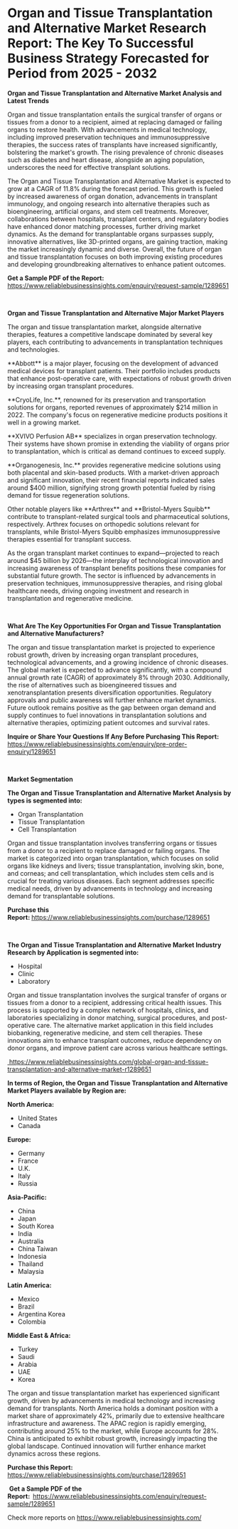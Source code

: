 <p><h1>Organ and Tissue Transplantation and Alternative Market Research Report: The Key To Successful Business Strategy Forecasted for Period from 2025 - 2032</h1></p><p><strong>Organ and Tissue Transplantation and Alternative Market Analysis and Latest Trends</strong></p>
<p><p>Organ and tissue transplantation entails the surgical transfer of organs or tissues from a donor to a recipient, aimed at replacing damaged or failing organs to restore health. With advancements in medical technology, including improved preservation techniques and immunosuppressive therapies, the success rates of transplants have increased significantly, bolstering the market's growth. The rising prevalence of chronic diseases such as diabetes and heart disease, alongside an aging population, underscores the need for effective transplant solutions.</p><p>The Organ and Tissue Transplantation and Alternative Market is expected to grow at a CAGR of 11.8% during the forecast period. This growth is fueled by increased awareness of organ donation, advancements in transplant immunology, and ongoing research into alternative therapies such as bioengineering, artificial organs, and stem cell treatments. Moreover, collaborations between hospitals, transplant centers, and regulatory bodies have enhanced donor matching processes, further driving market dynamics. As the demand for transplantable organs surpasses supply, innovative alternatives, like 3D-printed organs, are gaining traction, making the market increasingly dynamic and diverse. Overall, the future of organ and tissue transplantation focuses on both improving existing procedures and developing groundbreaking alternatives to enhance patient outcomes.</p></p>
<p><strong>Get a Sample PDF of the Report:&nbsp;</strong> <a href="https://www.reliablebusinessinsights.com/enquiry/request-sample/1289651?utm_campaign=2302&utm_medium=2&utm_source=Github&utm_content=ia&utm_term=29032025&utm_id=organ-and-tissue-transplantation-and-alternative">https://www.reliablebusinessinsights.com/enquiry/request-sample/1289651</a></p>
<p>&nbsp;</p>
<p><strong>Organ and Tissue Transplantation and Alternative Major Market Players</strong></p>
<p><p>The organ and tissue transplantation market, alongside alternative therapies, features a competitive landscape dominated by several key players, each contributing to advancements in transplantation techniques and technologies. </p><p>**Abbott** is a major player, focusing on the development of advanced medical devices for transplant patients. Their portfolio includes products that enhance post-operative care, with expectations of robust growth driven by increasing organ transplant procedures.</p><p>**CryoLife, Inc.**, renowned for its preservation and transportation solutions for organs, reported revenues of approximately $214 million in 2022. The company's focus on regenerative medicine products positions it well in a growing market. </p><p>**XVIVO Perfusion AB** specializes in organ preservation technology. Their systems have shown promise in extending the viability of organs prior to transplantation, which is critical as demand continues to exceed supply. </p><p>**Organogenesis, Inc.** provides regenerative medicine solutions using both placental and skin-based products. With a market-driven approach and significant innovation, their recent financial reports indicated sales around $400 million, signifying strong growth potential fueled by rising demand for tissue regeneration solutions.</p><p>Other notable players like **Arthrex** and **Bristol-Myers Squibb** contribute to transplant-related surgical tools and pharmaceutical solutions, respectively. Arthrex focuses on orthopedic solutions relevant for transplants, while Bristol-Myers Squibb emphasizes immunosuppressive therapies essential for transplant success.</p><p>As the organ transplant market continues to expand—projected to reach around $45 billion by 2026—the interplay of technological innovation and increasing awareness of transplant benefits positions these companies for substantial future growth. The sector is influenced by advancements in preservation techniques, immunosuppressive therapies, and rising global healthcare needs, driving ongoing investment and research in transplantation and regenerative medicine.</p></p>
<p>&nbsp;</p>
<p><strong>What Are The Key Opportunities For Organ and Tissue Transplantation and Alternative Manufacturers?</strong></p>
<p><p>The organ and tissue transplantation market is projected to experience robust growth, driven by increasing organ transplant procedures, technological advancements, and a growing incidence of chronic diseases. The global market is expected to advance significantly, with a compound annual growth rate (CAGR) of approximately 8% through 2030. Additionally, the rise of alternatives such as bioengineered tissues and xenotransplantation presents diversification opportunities. Regulatory approvals and public awareness will further enhance market dynamics. Future outlook remains positive as the gap between organ demand and supply continues to fuel innovations in transplantation solutions and alternative therapies, optimizing patient outcomes and survival rates.</p></p>
<p><strong>Inquire or Share Your Questions If Any Before Purchasing This Report:</strong> <a href="https://www.reliablebusinessinsights.com/enquiry/pre-order-enquiry/1289651?utm_campaign=2302&utm_medium=2&utm_source=Github&utm_content=ia&utm_term=29032025&utm_id=organ-and-tissue-transplantation-and-alternative">https://www.reliablebusinessinsights.com/enquiry/pre-order-enquiry/1289651</a></p>
<p>&nbsp;</p>
<p><strong>Market Segmentation</strong></p>
<p><strong>The Organ and Tissue Transplantation and Alternative Market Analysis by types is segmented into:</strong></p>
<p><ul><li>Organ Transplantation</li><li>Tissue Transplantation</li><li>Cell Transplantation</li></ul></p>
<p><p>Organ and tissue transplantation involves transferring organs or tissues from a donor to a recipient to replace damaged or failing organs. The market is categorized into organ transplantation, which focuses on solid organs like kidneys and livers; tissue transplantation, involving skin, bone, and corneas; and cell transplantation, which includes stem cells and is crucial for treating various diseases. Each segment addresses specific medical needs, driven by advancements in technology and increasing demand for transplantable solutions.</p></p>
<p><strong>Purchase this Report:&nbsp;</strong><a href="https://www.reliablebusinessinsights.com/purchase/1289651?utm_campaign=2302&utm_medium=2&utm_source=Github&utm_content=ia&utm_term=29032025&utm_id=organ-and-tissue-transplantation-and-alternative">https://www.reliablebusinessinsights.com/purchase/1289651</a></p>
<p>&nbsp;</p>
<p><strong>The Organ and Tissue Transplantation and Alternative Market Industry Research by Application is segmented into:</strong></p>
<p><ul><li>Hospital</li><li>Clinic</li><li>Laboratory</li></ul></p>
<p><p>Organ and tissue transplantation involves the surgical transfer of organs or tissues from a donor to a recipient, addressing critical health issues. This process is supported by a complex network of hospitals, clinics, and laboratories specializing in donor matching, surgical procedures, and post-operative care. The alternative market application in this field includes biobanking, regenerative medicine, and stem cell therapies. These innovations aim to enhance transplant outcomes, reduce dependency on donor organs, and improve patient care across various healthcare settings.</p></p>
<p><a href="https://www.reliablebusinessinsights.com/global-organ-and-tissue-transplantation-and-alternative-market-r1289651?utm_campaign=2302&utm_medium=2&utm_source=Github&utm_content=ia&utm_term=29032025&utm_id=organ-and-tissue-transplantation-and-alternative">&nbsp;https://www.reliablebusinessinsights.com/global-organ-and-tissue-transplantation-and-alternative-market-r1289651</a></p>
<p><strong>In terms of Region, the Organ and Tissue Transplantation and Alternative Market Players available by Region are:</strong></p>
<p>
    <p> <strong> North America: </strong>
        <ul>
            <li>United States</li>
            <li>Canada</li>
        </ul>
        </p> 
    <p> <strong> Europe: </strong>
        <ul>
            <li>Germany</li>
            <li>France</li>
            <li>U.K.</li>
            <li>Italy</li>
            <li>Russia</li>
        </ul>
        </p> 
    <p> <strong> Asia-Pacific: </strong>
        <ul>
            <li>China</li>
            <li>Japan</li>
            <li>South Korea</li>
            <li>India</li>
            <li>Australia</li>
            <li>China Taiwan</li>
            <li>Indonesia</li>
            <li>Thailand</li>
            <li>Malaysia</li>
        </ul>
        </p> 
    <p> <strong> Latin America: </strong>
        <ul>
            <li>Mexico</li>
            <li>Brazil</li>
            <li>Argentina Korea</li>
            <li>Colombia</li>
        </ul>
        </p> 
    <p> <strong> Middle East & Africa: </strong>
        <ul>
            <li>Turkey</li>
            <li>Saudi</li>
            <li>Arabia</li>
            <li>UAE</li>
            <li>Korea</li>
        </ul>
    </p>
    </p>
<p><p>The organ and tissue transplantation market has experienced significant growth, driven by advancements in medical technology and increasing demand for transplants. North America holds a dominant position with a market share of approximately 42%, primarily due to extensive healthcare infrastructure and awareness. The APAC region is rapidly emerging, contributing around 25% to the market, while Europe accounts for 28%. China is anticipated to exhibit robust growth, increasingly impacting the global landscape. Continued innovation will further enhance market dynamics across these regions.</p></p>
<p><strong>Purchase this Report: </strong><a href="https://www.reliablebusinessinsights.com/purchase/1289651?utm_campaign=2302&utm_medium=2&utm_source=Github&utm_content=ia&utm_term=29032025&utm_id=organ-and-tissue-transplantation-and-alternative">https://www.reliablebusinessinsights.com/purchase/1289651</a></p>
<p>&nbsp;<strong>Get a Sample PDF of the Report:&nbsp;&nbsp;</strong><a href="https://www.reliablebusinessinsights.com/enquiry/request-sample/1289651?utm_campaign=2302&utm_medium=2&utm_source=Github&utm_content=ia&utm_term=29032025&utm_id=organ-and-tissue-transplantation-and-alternative">https://www.reliablebusinessinsights.com/enquiry/request-sample/1289651</a></p>
<p><strong></strong></p>
<p>Check more reports on <a href="https://www.reliablebusinessinsights.com/?utm_campaign=2302&utm_medium=2&utm_source=Github&utm_content=ia&utm_term=29032025&utm_id=organ-and-tissue-transplantation-and-alternative">https://www.reliablebusinessinsights.com/</a></p>